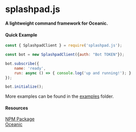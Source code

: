 # splashpad.js

**A lightweight command framework for Oceanic.**

#### Quick Example

```js
const { SplashpadClient } = require('splashpad.js');

const bot = new SplashpadClient({auth: "Bot TOKEN"});

bot.subscribe({
    name: 'ready',
    run: async () => { console.log('up and running!'); }  
});

bot.initialize();
```

More examples can be found in the [examples](https://github.com/laserzz/splashpad.js/tree/master/examples) folder.

#### Resources

[NPM Package](https://www.npmjs.com/package/splashpad.js)\
[Oceanic](https://github.com/OceanicJS/Oceanic)
